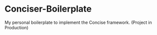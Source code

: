 # Conciser-Boilerplate
My personal boilerplate to implement the Concise framework.
(Project in Production)
